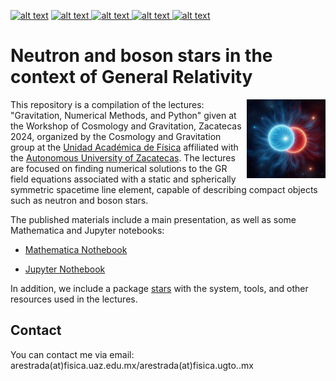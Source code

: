 <p float="left">
<a href = "LICENSE"> <img src="https://img.shields.io/badge/GNU GP license-green" alt="alt text"></a>
<a href = "https://www.python.org"> <img src="https://img.shields.io/badge/Language-Python-blue" alt="alt text"> </a>
<a href = "https://www.wolfram.com"> <img src="https://img.shields.io/badge/Language-Wolfram Mathematica-blue" alt="alt text"> </a>
<a href = "http://www.xact.es"> <img src="https://img.shields.io/badge/Efficient-tensor-computer-xAct-blue" alt="alt text"> </a>
<a href = "https://github.com/Mandy8808/GR_NS_BS?tab=readme-ov-file"> <img src="https://img.shields.io/badge/version-1.0-red" alt="alt text"> </a>
</p>

# Neutron and boson stars in the context of General Relativity

<img align="right" width="25%" src="galleries/compactObj.png">

This repository is a compilation of the lectures: "Gravitation, Numerical Methods, and Python" given at the Workshop of Cosmology and Gravitation, Zacatecas 2024, organized by the Cosmology and Gravitation group at the [Unidad Académica de Física](https://fisica.uaz.edu.mx) affiliated with the [Autonomous University of Zacatecas](https://www.uaz.edu.mx). The lectures are focused on finding numerical solutions to the GR field equations associated with a static and spherically symmetric spacetime line element, capable of describing compact objects such as neutron and boson stars.

The published materials include a main presentation, as well as some Mathematica and Jupyter notebooks:

- [Mathematica Nothebook](/Mathematica_Notebook/)

- [Jupyter Nothebook](/Jupyter_Notebook/)

In addition, we include a package [stars](/stars/) with the system, tools, and other resources used in the lectures.

## Contact
You can contact me via email: arestrada(at)fisica.uaz.edu.mx/arestrada(at)fisica.ugto..mx